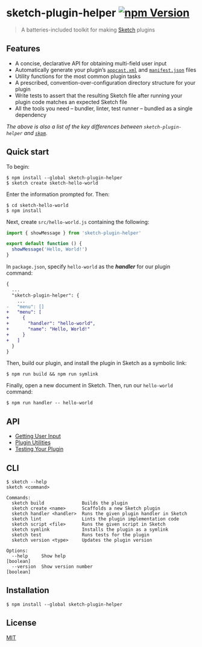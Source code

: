 # sketch-plugin-helper [![npm Version](https://badgen.net/npm/v/sketch-plugin-helper)](https://www.npmjs.org/package/sketch-plugin-helper)

> A batteries-included toolkit for making [Sketch](https://www.sketch.com/) plugins

## Features

- A concise, declarative API for obtaining multi-field user input
- Automatically generate your plugin’s [`appcast.xml`](https://developer.sketch.com/guides/publishing-plugins/#the-appcastxml-file) and [`manifest.json`](https://developer.sketch.com/guides/plugin-bundles/#manifest) files
- Utility functions for the most common plugin tasks
- A prescribed, convention-over-configuration directory structure for your plugin
- Write tests to assert that the resulting Sketch file after running your plugin code matches an expected Sketch file
- All the tools you need – bundler, linter, test runner – bundled as a single dependency

*The above is also a list of the key differences between `sketch-plugin-helper` and [`skpm`](https://github.com/skpm/skpm).*

## Quick start

To begin:

```
$ npm install --global sketch-plugin-helper
$ sketch create sketch-hello-world
```

Enter the information prompted for. Then:

```
$ cd sketch-hello-world
$ npm install
```

Next, create `src/hello-world.js` containing the following:

```js
import { showMessage } from 'sketch-plugin-helper'

export default function () {
  showMessage('Hello, World!')
}
```

In `package.json`, specify `hello-world` as the ***handler*** for our plugin command:

```diff
{
  ...
  "sketch-plugin-helper": {
    ...
-   "menu": []
+   "menu": [
+     {
+       "handler": "hello-world",
+       "name": "Hello, World!"
+     }
+   ]
  }
}
```

Then, build our plugin, and install the plugin in Sketch as a symbolic link:

```
$ npm run build && npm run symlink
```

Finally, open a new document in Sketch. Then, run our `hello-world` command:

```
$ npm run handler -- hello-world
```

## API

- [Getting User Input](docs/getting-user-input.md)
- [Plugin Utilities](docs/plugin-utilities.md)
- [Testing Your Plugin](docs/testing-your-plugin.md)

## CLI

```
$ sketch --help
sketch <command>

Commands:
  sketch build              Builds the plugin
  sketch create <name>      Scaffolds a new Sketch plugin
  sketch handler <handler>  Runs the given plugin handler in Sketch
  sketch lint               Lints the plugin implementation code
  sketch script <file>      Runs the given script in Sketch
  sketch symlink            Installs the plugin as a symlink
  sketch test               Runs tests for the plugin
  sketch version <type>     Updates the plugin version

Options:
  --help     Show help                                                 [boolean]
  --version  Show version number                                       [boolean]
```

## Installation

```
$ npm install --global sketch-plugin-helper
```

## License

[MIT](LICENSE.md)
